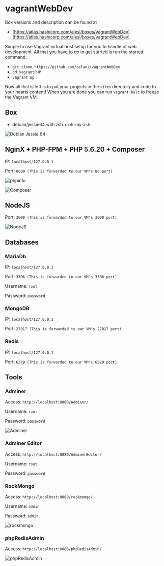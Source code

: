 # vagrantWebDev

Box versions and description can be found at

* [https://atlas.hashicorp.com/alesl/boxes/vagrantWebDev](https://atlas.hashicorp.com/alesl/boxes/vagrantWebDev)

Simple to use Vagrant virtual host setup for you to handle of web development. All that you have to do to get started is run the started command:

* `git clone https://github.com/celavi/vagrantWebDev`
* `cd VagrantPHP`
* `vagrant up`

Now all that is left is to put your projects in the `sites` directory and code to your hearts content! When you are done you can run `vagrant halt` to freeze the Vagrant VM.

## Box
- debian/jessie64 with zsh + oh-my-zsh

![Debian Jessie 64](https://cloud.githubusercontent.com/assets/99165/15125182/d34d272a-162b-11e6-8516-9fa4347d3635.png)

## NginX + PHP-FPM + PHP 5.6.20 + Composer
IP: `localhost/127.0.0.1`

Port: `8080 (This is forwarded to our VM's 80 port)`

![phpinfo](https://cloud.githubusercontent.com/assets/99165/15125201/ec6f00c0-162b-11e6-9cbe-ac7c9f3f3c0f.png)

![Composer](https://cloud.githubusercontent.com/assets/99165/15125208/f33863a6-162b-11e6-8420-b563368703bf.png)

## NodeJS

Port: `3000 (This is forwarded to our VM's 3000 port)`

![NodeJS](https://cloud.githubusercontent.com/assets/99165/15125448/2b0f6df0-162d-11e6-9a0c-d205bffc133e.png)

## Databases

### MariaDb

IP: `localhost/127.0.0.1`

Port: `3306 (This is forwarded to our VM's 3306 port)`

Username: `root`

Password: `password`

### MongoDB

IP: `localhost/127.0.0.1`

Port: `27017 (This is forwarded to our VM's 27017 port)`

### Redis

IP: `localhost/127.0.0.1`

Port: `6379 (This is forwarded to our VM's 6379 port)`

## Tools

### Adminer
Access: `http://localhost:8080/Adminer/`

Username: `root`

Password: `password`

![Adminer](https://cloud.githubusercontent.com/assets/99165/15125213/f8a540ac-162b-11e6-8652-495d3016ca0d.png)

### Adminer Editor
Access: `http://localhost:8080/AdminerEditor/`

Username: `root`

Password: `password`

### RockMongo
Access: `http://localhost:8080/rockmongo/`

Username: `admin`

Password: `admin`

![rockmongo](https://cloud.githubusercontent.com/assets/99165/15125216/fcf6b24e-162b-11e6-84c8-1607614496fa.png)

### phpRedisAdmin
Access: `http://localhost:8080/phpRedisAdmin/`

![phpRedisAdmin](https://cloud.githubusercontent.com/assets/99165/15125220/018544d8-162c-11e6-9562-53f4234caf8d.png)

